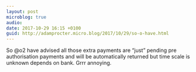 ```yaml
---
layout: post
microblog: true
audio: 
date: 2017-10-29 16:15 +0100
guid: http://adamprocter.micro.blog/2017/10/29/so-o-have.html
---
```

So @o2 have advised all those extra payments are “just” pending pre authorisation payments and will be automatically returned but time scale is unknown depends on bank. Grrr annoying. 
